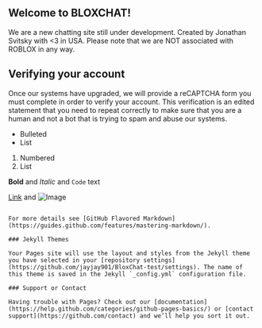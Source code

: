 ## Welcome to BLOXCHAT!
We are a new chatting site still under development. Created by Jonathan Svitsky with <3 in USA. Please note that we are NOT associated with ROBLOX in any way.

## Verifying your account

Once our systems have upgraded, we will provide a reCAPTCHA form you must complete in order to verify your account. This verification is an edited statement that you need to repeat correctly to make sure that you are a human and not a bot that is trying to spam and abuse our systems.


- Bulleted
- List

1. Numbered
2. List

**Bold** and _Italic_ and `Code` text

[Link](url) and ![Image](src)
```

For more details see [GitHub Flavored Markdown](https://guides.github.com/features/mastering-markdown/).

### Jekyll Themes

Your Pages site will use the layout and styles from the Jekyll theme you have selected in your [repository settings](https://github.com/jayjay901/BloxChat-test/settings). The name of this theme is saved in the Jekyll `_config.yml` configuration file.

### Support or Contact

Having trouble with Pages? Check out our [documentation](https://help.github.com/categories/github-pages-basics/) or [contact support](https://github.com/contact) and we’ll help you sort it out.
